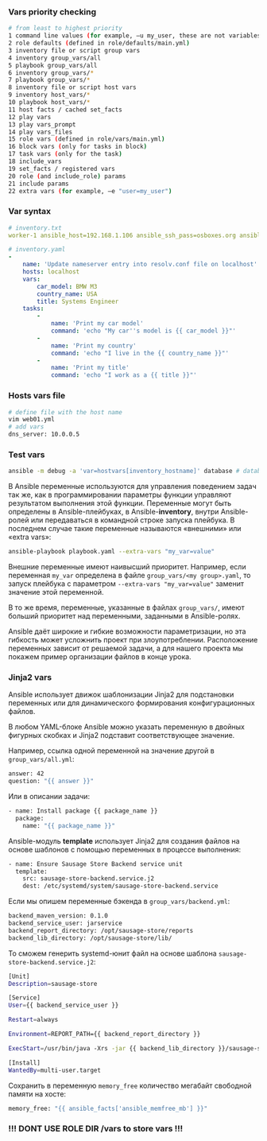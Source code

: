 ### Vars priority checking

```bash
# from least to highest priority
1 command line values (for example, —u my_user, these are not variables)
2 role defaults (defined in role/defaults/main.yml)
3 inventory file or script group vars
4 inventory group_vars/all
5 playbook group_vars/all
6 inventory group_vars/*
7 playbook group_vars/*
8 inventory file or script host vars
9 inventory host_vars/*
10 playbook host_vars/*
11 host facts / cached set_facts
12 play vars
13 play vars_prompt
14 play vars_files
15 role vars (defined in role/vars/main.yml)
16 block vars (only for tasks in block)
17 task vars (only for the task)
18 include_vars
19 set_facts / registered vars
20 role (and include_role) params
21 include params
22 extra vars (for example, —e "user=my_user")
```

### Var syntax

```yaml
# inventory.txt
worker-1 ansible_host=192.168.1.106 ansible_ssh_pass=osboxes.org ansible_connection=ssh ansible_port=22

# inventory.yaml
-
    name: 'Update nameserver entry into resolv.conf file on localhost'
    hosts: localhost
    vars:
        car_model: BMW M3
        country_name: USA
        title: Systems Engineer
    tasks:
        -
            name: 'Print my car model'
            command: 'echo "My car''s model is {{ car_model }}"'
        -
            name: 'Print my country'
            command: 'echo "I live in the {{ country_name }}"'
        -
            name: 'Print my title'
            command: 'echo "I work as a {{ title }}"'
```

### Hosts vars file

```bash
# define file with the host name
vim web01.yml
# add vars
dns_server: 10.0.0.5
```

### Test vars

```bash
ansible -m debug -a 'var=hostvars[inventory_hostname]' database # database is var file name
```



В Ansible переменные используются для управления поведением задач так же, как в программировании параметры функции управляют результатом выполнения этой функции. Переменные могут быть определены в Ansible-плейбуках, в Ansible-**inventory**, внутри Ansible-ролей или передаваться в командной строке запуска плейбука. В последнем случае такие переменные называются «внешними» или «extra vars»:

```bash
ansible-playbook playbook.yaml --extra-vars "my_var=value" 
```

Внешние переменные имеют наивысший приоритет. Например, если переменная `my_var` определена в файле `group_vars/<my group>.yaml`, то запуск плейбука с параметром `--extra-vars "my_var=value"` заменит значение этой переменной.

В то же время, переменные, указанные в файлах `group_vars/`, имеют больший приоритет над переменными, заданными в Ansible-ролях.

Ansible даёт широкие и гибкие возможности параметризации, но эта гибкость может усложнить проект при злоупотреблении. Расположение переменных зависит от решаемой задачи, а для нашего проекта мы покажем пример организации файлов в конце урока.

### Jinja2 vars

Ansible использует движок шаблонизации Jinja2 для подстановки переменных или для динамического формирования конфигурационных файлов.

В любом YAML-блоке Ansible можно указать переменную в двойных фигурных скобках и Jinja2 подставит соответствующее значение.

Например, ссылка одной переменной на значение другой в `group_vars/all.yml`:

```bash
answer: 42
question: "{{ answer }}" 
```

Или в описании задачи:

```bash
- name: Install package {{ package_name }}
  package:
    name: "{{ package_name }}" 
```

Ansible-модуль **template** использует Jinja2 для создания файлов на основе шаблонов с помощью переменных в процессе выполнения:

```bash
- name: Ensure Sausage Store Backend service unit 
  template:
    src: sausage-store-backend.service.j2
    dest: /etc/systemd/system/sausage-store-backend.service 
```

Если мы опишем переменные бэкенда в `group_vars/backend.yml`:

```bash
backend_maven_version: 0.1.0
backend_service_user: jarservice
backend_report_directory: /opt/sausage-store/reports
backend_lib_directory: /opt/sausage-store/lib/ 
```

То сможем генерить systemd-юнит файл на основе шаблона `sausage-store-backend.service.j2`:

```bash
[Unit]
Description=sausage-store

[Service]
User={{ backend_service_user }}

Restart=always

Environment=REPORT_PATH={{ backend_report_directory }}

ExecStart=/usr/bin/java -Xrs -jar {{ backend_lib_directory }}/sausage-store-{{ backend_maven_version }}.jar

[Install]
WantedBy=multi-user.target 
```

Сохранить в переменную `memory_free` количество мегабайт свободной памяти на хосте:

```bash
memory_free: "{{ ansible_facts['ansible_memfree_mb'] }}"
```

### !!! DONT USE ROLE DIR /vars to store vars !!!
